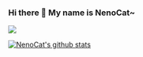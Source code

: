 ### Hi there 👋 My name is NenoCat~
<!--
<div align="left"><img height="222px" src="https://github-readme-stats.vercel.app/api/top-langs/?username=NenoCat&hide_title=true&hide_border=true&layout=compact&langs_count=6&text_color=000&icon_color=fff&bg_color=0,52fa5a,4dfcff,c64dff" /></div>

<div align="left"><img height="200px" src="https://github-readme-stats.vercel.app/api?username=Conqueror712&hide_title=true&hide_border=true&show_icons=trueline_height=21&text_color=000&icon_color=000&bg_color=0,ea6161,ffc64d,fffc4d,52fa5a&theme=blue-green" /></div>

-->

[![](https://img.shields.io/badge/个人主页-@猫咪老师-green.svg)](NenoCat.github.io)

[![NenoCat's github stats](https://github-readme-stats.vercel.app/api?username=NenoCat&theme=vue)](https://github.com/anuraghazra/github-readme-stats)

<!--
**NenoCat/NenoCat** is a ✨ _special_ ✨ repository because its `README.md` (this file) appears on your GitHub profile.

Here are some ideas to get you started:

- 🔭 I’m currently working on ...
- 🌱 I’m currently learning ...
- 👯 I’m looking to collaborate on ...
- 🤔 I’m looking for help with ...
- 💬 Ask me about ...
- 📫 How to reach me: ...
- 😄 Pronouns: ...
- ⚡ Fun fact: ...
-->
